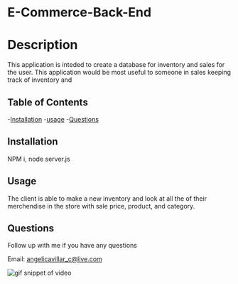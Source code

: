 # E-Commerce-Back-End

# Description

   This application is inteded to create a database for inventory and sales for the user. This application would be most useful to someone in sales keeping track of inventory and 

## Table of Contents

   -[Installation](#Installation)
   -[usage](#Usage)
   -[Questions](#Questions)
 
## Installation

   NPM i, node server.js

## Usage

   The client is able to make a new inventory and look at all the of their merchendise in the store with sale price, product, and category.


## Questions

   Follow up with me if you have any questions
        
   Email: angelicavillar_c@live.com

![gif snippet of video](./assets/images/notetaker.png)
   


